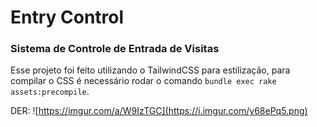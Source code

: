 # Entry Control

### Sistema de Controle de Entrada de Visitas

Esse projeto foi feito utilizando o TailwindCSS para estilização, para compilar o CSS é necessário rodar o comando `bundle exec rake assets:precompile`.

DER: ![https://imgur.com/a/W9IzTGC](https://i.imgur.com/y68ePq5.png)
